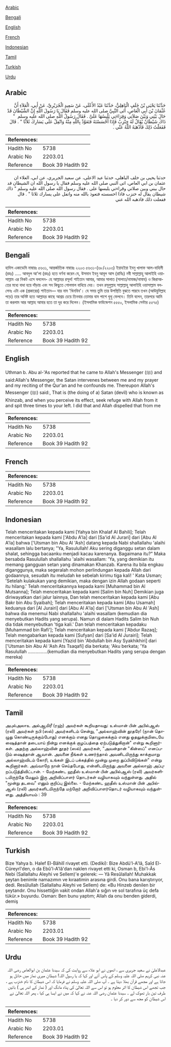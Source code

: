 [Arabic](#arabic)

[Bengali](#bengali)

[English](#english)

[French](#french)

[Indonesian](#indonesian)

[Tamil](#tamil)

[Turkish](#turkish)

[Urdu](#urdu)

## Arabic


<div dir="rtl" lang="ar" style={{fontSize:'larger',backgroundColor:'#f8f9fa',padding:20}}>
حَدَّثَنَا يَحْيَى بْنُ خَلَفٍ الْبَاهِلِيُّ، حَدَّثَنَا عَبْدُ الأَعْلَى، عَنْ سَعِيدٍ الْجُرَيْرِيِّ، عَنْ أَبِي، الْعَلاَءِ أَنَّ عُثْمَانَ بْنَ أَبِي الْعَاصِ، أَتَى النَّبِيَّ صلى الله عليه وسلم فَقَالَ يَا رَسُولَ اللَّهِ إِنَّ الشَّيْطَانَ قَدْ حَالَ بَيْنِي وَبَيْنَ صَلاَتِي وَقِرَاءَتِي يَلْبِسُهَا عَلَىَّ ‏.‏ فَقَالَ رَسُولُ اللَّهِ صلى الله عليه وسلم ‏ "‏ ذَاكَ شَيْطَانٌ يُقَالُ لَهُ خِنْزِبٌ فَإِذَا أَحْسَسْتَهُ فَتَعَوَّذْ بِاللَّهِ مِنْهُ وَاتْفِلْ عَلَى يَسَارِكَ ثَلاَثًا ‏"‏ ‏.‏ قَالَ فَفَعَلْتُ ذَلِكَ فَأَذْهَبَهُ اللَّهُ عَنِّي ‏.‏
</div>
<div style={{backgroundColor:'#f8f9fa',padding:20, marginBottom: 10}}><table> <thead> <tr> <th>References:</th> <th></th> </tr> </thead> <tbody><tr><td>Hadith No</td><td>5738</td></tr><tr><td>Arabic No</td><td>2203.01</td></tr><tr><td>Reference</td><td>Book 39 Hadith 92</td></tr></tbody></table></div>


<div dir="rtl" lang="ar" style={{fontSize:'larger',backgroundColor:'#f8f9fa',padding:20}}>
حدثنا يحيى بن خلف الباهلي، حدثنا عبد الاعلى، عن سعيد الجريري، عن ابي، العلاء ان عثمان بن ابي العاص، اتى النبي صلى الله عليه وسلم فقال يا رسول الله ان الشيطان قد حال بيني وبين صلاتي وقراءتي يلبسها على . فقال رسول الله صلى الله عليه وسلم " ذاك شيطان يقال له خنزب فاذا احسسته فتعوذ بالله منه واتفل على يسارك ثلاثا " . قال ففعلت ذلك فاذهبه الله عني
</div>
<div style={{backgroundColor:'#f8f9fa',padding:20, marginBottom: 10}}><table> <thead> <tr> <th>References:</th> <th></th> </tr> </thead> <tbody><tr><td>Hadith No</td><td>5738</td></tr><tr><td>Arabic No</td><td>2203.01</td></tr><tr><td>Reference</td><td>Book 39 Hadith 92</td></tr></tbody></table></div>

## Bengali


<div dir="ltr" lang="bn" style={{fontSize:'larger',backgroundColor:'#f8f9fa',padding:20}}>
হাদিস একাডেমি নাম্বারঃ ৫৬৩১, আন্তর্জাতিক নাম্বারঃ ২২০৩ ৫৬৩১-(৬৮/২২০৩) ইয়াহইয়া ইবনু খালাফ আল-বাহিলী (রহঃ) ..... আবদুল আ'লা (রহঃ) হতে বর্ণনা করেন যে, উসমান ইবনু আবূল আস (রাযিঃ) নবী সাল্লাল্লাহু আলাইহি ওয়াসাল্লাম এর নিকট এসে বললেন- হে আল্লাহর রসূল! শাইতান আমার, আমার সালাত (সালাত/নামাজ/নামায) ও কিরাআতের মধ্যে বাধা হয়ে দাঁড়ায় এবং সব কিছুতে গোলমাল বাধিয়ে দেয়। তখন রসূলুল্লাহ সাল্লাল্লাহু আলাইহি ওয়াসাল্লাম বললেনঃ এটা এক (প্রকারের) শাইতান— যার নাম 'খিনযিব'। যে সময় তুমি তার উপস্থিতি বুঝতে পারবে তখন (আউয়ুবিল্লাহ পড়ে) তার অনিষ্ট হতে আল্লাহর কাছে আশ্রয় চেয়ে তিনবার তোমার বাম পাশে থুথু ফেলবে। তিনি বলেন, তারপরে আমি তা করলাম আর আল্লাহ আমার হতে তা দূর করে দিলেন। (ইসলামিক ফাউন্ডেশন ৫৫৫০, ইসলামিক সেন্টার ৫৫৭৫)
</div>
<div style={{backgroundColor:'#f8f9fa',padding:20, marginBottom: 10}}><table> <thead> <tr> <th>References:</th> <th></th> </tr> </thead> <tbody><tr><td>Hadith No</td><td>5738</td></tr><tr><td>Arabic No</td><td>2203.01</td></tr><tr><td>Reference</td><td>Book 39 Hadith 92</td></tr></tbody></table></div>

## English


<div dir="ltr" lang="en" style={{fontSize:'larger',backgroundColor:'#f8f9fa',padding:20}}>
Uthman b. Abu al-'As reported that he came to Allah's Messenger (ﷺ) and said:Allah's Messenger, the Satan intervenes between me and my prayer and my reciting of the Qur'an and he confounds me. Thereupon Allah's Messenger (ﷺ) said:, That is (the doing of a) Satan (devil) who is known as Khinzab, and when you perceive its effect, seek refuge with Allah from it and spit three times to your left. I did that and Allah dispelled that from me
</div>
<div style={{backgroundColor:'#f8f9fa',padding:20, marginBottom: 10}}><table> <thead> <tr> <th>References:</th> <th></th> </tr> </thead> <tbody><tr><td>Hadith No</td><td>5738</td></tr><tr><td>Arabic No</td><td>2203.01</td></tr><tr><td>Reference</td><td>Book 39 Hadith 92</td></tr></tbody></table></div>

## French


<div dir="ltr" lang="fr" style={{fontSize:'larger',backgroundColor:'#f8f9fa',padding:20}}>

</div>
<div style={{backgroundColor:'#f8f9fa',padding:20, marginBottom: 10}}><table> <thead> <tr> <th>References:</th> <th></th> </tr> </thead> <tbody><tr><td>Hadith No</td><td>5738</td></tr><tr><td>Arabic No</td><td>2203.01</td></tr><tr><td>Reference</td><td>Book 39 Hadith 92</td></tr></tbody></table></div>

## Indonesian


<div dir="ltr" lang="id" style={{fontSize:'larger',backgroundColor:'#f8f9fa',padding:20}}>
Telah menceritakan kepada kami [Yahya bin Khalaf Al Bahili]; Telah menceritakan kepada kami ['Abdu A'la] dari [Sa'id Al Jurari] dari [Abu Al A'la] bahwa ['Utsman bin Abu Al 'Ash] datang kepada Nabi shallallahu 'alaihi wasallam lalu bertanya; "Ya, Rasulullah! Aku sering diganggu setan dalam shalat, sehingga bacaanku menjadi kacau karenanya. Bagaimana itu?" Maka bersabda Rasulullah shallallahu 'alaihi wasallam: 'Ya, yang demikian itu memang gangguan setan yang dinamakan Khanzab. Karena itu bila engkau diganggunya, maka segeralah mohon perlindungan kepada Allah dari godaannya, sesudah itu meludah ke sebelah kirimu tiga kali! ' Kata Usman; 'Setelah kulakukan yang demikian, maka dengan izin Allah godaan seperti itu hilang.' Telah menceritakannya kepada kami [Muhammad bin Al Mutsanna]; Telah menceritakan kepada kami [Salim bin Nuh] Demikian juga diriwayatkan dari jalur lainnya, Dan telah menceritakan kepada kami [Abu Bakr bin Abu Syaibah]; Telah menceritakan kepada kami [Abu Usamah] keduanya dari [Al Jurairi] dari [Abu Al A'la] dari ['Utsman bin Abu Al 'Ash] bahwa dia menemui Nabi shallallahu 'alaihi wasallam (kemudian dia menyebutkan Hadits yang serupa). Namun di dalam Hadits Salim bin Nuh dia tidak menyebutkan 'tiga kali.' Dan telah menceritakan kepadaku [Muhammad bin Rafi']; Telah menceritakan kepada kami ['Abdur Razaq]; Telah mengabarkan kepada kami [Sufyan] dari [Sa'id Al Jurairi]; Telah menceritakan kepada kami [Yazid bin 'Abdullah bin Asy Syakhikhiri] dari ['Utsman bin Abu Al 'Ash Ats Tsaqafi] dia berkata; 'Aku berkata; 'Ya Rasulullah ……………(kemudian dia menyebutkan Hadits yang serupa dengan mereka)
</div>
<div style={{backgroundColor:'#f8f9fa',padding:20, marginBottom: 10}}><table> <thead> <tr> <th>References:</th> <th></th> </tr> </thead> <tbody><tr><td>Hadith No</td><td>5738</td></tr><tr><td>Arabic No</td><td>2203.01</td></tr><tr><td>Reference</td><td>Book 39 Hadith 92</td></tr></tbody></table></div>

## Tamil


<div dir="ltr" lang="ta" style={{fontSize:'larger',backgroundColor:'#f8f9fa',padding:20}}>
அபுல்அலாஉ அல்ஆமிரீ (ரஹ்) அவர்கள் கூறியதாவது: உஸ்மான் பின் அபில்ஆஸ் (ரலி) அவர்கள் நபி (ஸல்) அவர்களிடம் சென்று, "அல்லாஹ்வின் தூதரே! (நான் தொழுது கொண்டிருக்கும்போது) எனக்கும் எனது தொழுகைக்கும் எனது ஓதலுக்குமிடையே ஷைத்தான் தடையாய் நின்று எனக்குக் குழப்பத்தை ஏற்படுத்துகிறான்" என்று கூறினார்கள். அதற்கு அல்லாஹ்வின் தூதர் (ஸல்) அவர்கள், "அவன்தான் "கின்ஸப்" எனப்படும் ஷைத்தான் ஆவான். அவனை நீங்கள் உணர்ந்தால் அவனிடமிருந்து காக்குமாறு அல்லாஹ்விடம் கோரி, உங்கள் இடப் பக்கத்தில் மூன்று முறை துப்பிவிடுங்கள்" என்று கூறினார்கள். அவ்வாறே நான் செய்தபோது, என்னிடமிருந்து அவனை அல்லாஹ் அப்புறப்படுத்திவிட்டான். - மேற்கண்ட ஹதீஸ் உஸ்மான் பின் அபில்ஆஸ் (ரலி) அவர்களிடமிருந்தே மேலும் இரு அறிவிப்பாளர் தொடர்கள் வழியாகவும் வந்துள்ளது. அதில் "மூன்று தடவை" எனும் குறிப்பு இல்லை. - மேற்கண்ட ஹதீஸ் உஸ்மான் பின் அபில்ஆஸ் (ரலி) அவர்களிடமிருந்தே மற்றோர் அறிவிப்பாளர்தொடர் வழியாகவும் வந்துள்ளது. அத்தியாயம் : 39
</div>
<div style={{backgroundColor:'#f8f9fa',padding:20, marginBottom: 10}}><table> <thead> <tr> <th>References:</th> <th></th> </tr> </thead> <tbody><tr><td>Hadith No</td><td>5738</td></tr><tr><td>Arabic No</td><td>2203.01</td></tr><tr><td>Reference</td><td>Book 39 Hadith 92</td></tr></tbody></table></div>

## Turkish


<div dir="ltr" lang="tr" style={{fontSize:'larger',backgroundColor:'#f8f9fa',padding:20}}>
Bize Yahya b. Halef El-Bâhilî rivayet etti. (Dediki): Bize Abdü'l-A'lâ, Saîd El-Cüreyrî'den, o da Ebû'l-A'lâ'dan naklen rivayet etti ki, Osman b, Ebi'l-Âs Nebi (Sallallahu Aleyhi ve Sellem)'e gelerek: — Yâ Resûlallah! Muhakkak şeytan benimle namazımın ve kıraatimin arasına girdi. Onu bana karıştırıyor, dedi. Resûlullah (Sallallahu Aleyhi ve Sellem) de: «Bu Hinzeb denilen bir şeytandır. Onu hissettiğin vakit ondan Allah'a sığın ve sol tarafına üç defa tükür.» buyurdu. Osman: Ben bunu yaptım; Allah da onu benden giderdi, demiş
</div>
<div style={{backgroundColor:'#f8f9fa',padding:20, marginBottom: 10}}><table> <thead> <tr> <th>References:</th> <th></th> </tr> </thead> <tbody><tr><td>Hadith No</td><td>5738</td></tr><tr><td>Arabic No</td><td>2203.01</td></tr><tr><td>Reference</td><td>Book 39 Hadith 92</td></tr></tbody></table></div>

## Urdu


<div dir="rtl" lang="ur" style={{fontSize:'larger',backgroundColor:'#f8f9fa',padding:20}}>
عبدالاعلیٰ نے سعید جریری سے ، انھوں نے ابو علاء سے روایت کی کہ سیدنا عثمان بن ابوالعاص رضی اللہ عنہ نبی کریم صلی اللہ علیہ وسلم کے پاس آئے اور کہا کہ یا رسول اللہ! شیطان میری نماز میں حائل ہو جاتا ہے اور مجھے قرآن بھلا دیتا ہے ۔ آپ صلی اللہ علیہ وسلم نے فرمایا کہ اس شیطان کا نام خنزب ہے ، جب تجھے اس شیطان کا اثر معلوم ہو تو اس سے اللہ تعالیٰ کی پناہ مانگ اور ( نماز کے اندر ہی ) بائیں طرف تین بار تھوک لے ۔ سیدنا عثمان رضی اللہ عنہ نے کہا کہ میں نے ایسا ہی کیا ، پھر اللہ تعالیٰ نے اس شیطان کو مجھ سے دور کر دیا ۔
</div>
<div style={{backgroundColor:'#f8f9fa',padding:20, marginBottom: 10}}><table> <thead> <tr> <th>References:</th> <th></th> </tr> </thead> <tbody><tr><td>Hadith No</td><td>5738</td></tr><tr><td>Arabic No</td><td>2203.01</td></tr><tr><td>Reference</td><td>Book 39 Hadith 92</td></tr></tbody></table></div>